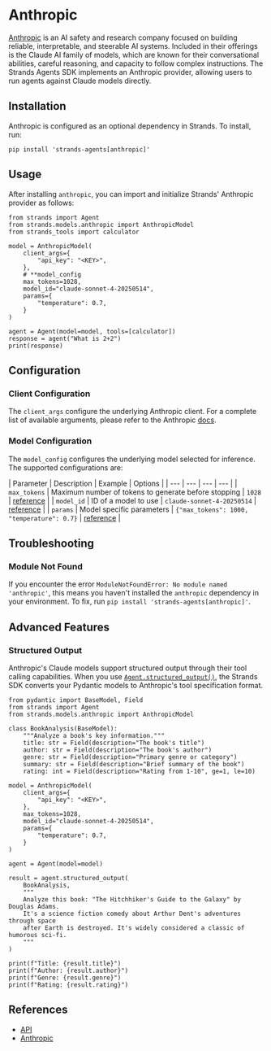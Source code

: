 # Anthropic

[Anthropic](https://docs.anthropic.com/en/home) is an AI safety and research company focused on building reliable, interpretable, and steerable AI systems. Included in their offerings is the Claude AI family of models, which are known for their conversational abilities, careful reasoning, and capacity to follow complex instructions. The Strands Agents SDK implements an Anthropic provider, allowing users to run agents against Claude models directly.

## Installation

Anthropic is configured as an optional dependency in Strands. To install, run:

```
pip install 'strands-agents[anthropic]'

```

## Usage

After installing `anthropic`, you can import and initialize Strands' Anthropic provider as follows:

```
from strands import Agent
from strands.models.anthropic import AnthropicModel
from strands_tools import calculator

model = AnthropicModel(
    client_args={
        "api_key": "<KEY>",
    },
    # **model_config
    max_tokens=1028,
    model_id="claude-sonnet-4-20250514",
    params={
        "temperature": 0.7,
    }
)

agent = Agent(model=model, tools=[calculator])
response = agent("What is 2+2")
print(response)

```

## Configuration

### Client Configuration

The `client_args` configure the underlying Anthropic client. For a complete list of available arguments, please refer to the Anthropic [docs](https://docs.anthropic.com/en/api/client-sdks).

### Model Configuration

The `model_config` configures the underlying model selected for inference. The supported configurations are:

| Parameter | Description | Example | Options | | --- | --- | --- | --- | | `max_tokens` | Maximum number of tokens to generate before stopping | `1028` | [reference](https://docs.anthropic.com/en/api/messages#body-max-tokens) | | `model_id` | ID of a model to use | `claude-sonnet-4-20250514` | [reference](https://docs.anthropic.com/en/api/messages#body-model) | | `params` | Model specific parameters | `{"max_tokens": 1000, "temperature": 0.7}` | [reference](https://docs.anthropic.com/en/api/messages) |

## Troubleshooting

### Module Not Found

If you encounter the error `ModuleNotFoundError: No module named 'anthropic'`, this means you haven't installed the `anthropic` dependency in your environment. To fix, run `pip install 'strands-agents[anthropic]'`.

## Advanced Features

### Structured Output

Anthropic's Claude models support structured output through their tool calling capabilities. When you use [`Agent.structured_output()`](../../../../api-reference/agent/#strands.agent.agent.Agent.structured_output), the Strands SDK converts your Pydantic models to Anthropic's tool specification format.

```
from pydantic import BaseModel, Field
from strands import Agent
from strands.models.anthropic import AnthropicModel

class BookAnalysis(BaseModel):
    """Analyze a book's key information."""
    title: str = Field(description="The book's title")
    author: str = Field(description="The book's author")
    genre: str = Field(description="Primary genre or category")
    summary: str = Field(description="Brief summary of the book")
    rating: int = Field(description="Rating from 1-10", ge=1, le=10)

model = AnthropicModel(
    client_args={
        "api_key": "<KEY>",
    },
    max_tokens=1028,
    model_id="claude-sonnet-4-20250514",
    params={
        "temperature": 0.7,
    }
)

agent = Agent(model=model)

result = agent.structured_output(
    BookAnalysis,
    """
    Analyze this book: "The Hitchhiker's Guide to the Galaxy" by Douglas Adams.
    It's a science fiction comedy about Arthur Dent's adventures through space
    after Earth is destroyed. It's widely considered a classic of humorous sci-fi.
    """
)

print(f"Title: {result.title}")
print(f"Author: {result.author}")
print(f"Genre: {result.genre}")
print(f"Rating: {result.rating}")

```

## References

- [API](../../../../api-reference/models/)
- [Anthropic](https://docs.anthropic.com/en/home)
